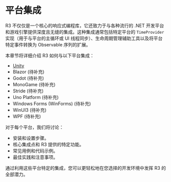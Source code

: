 # 平台集成

R3 不仅仅是一个核心的响应式编程库，它还致力于与各种流行的 .NET 开发平台和游戏引擎提供深度且无缝的集成。这种集成通常包括特定平台的 `TimeProvider` 实现（用于与平台的主循环或 UI 线程同步）、生命周期管理辅助工具以及将平台特定事件转换为 Observable 序列的扩展。

本章节将详细介绍 R3 如何与以下平台集成：

*   [Unity](./platform-integrations/unity.md)
*   Blazor (待补充)
*   Godot (待补充)
*   MonoGame (待补充)
*   Stride (待补充)
*   Uno Platform (待补充)
*   Windows Forms (WinForms) (待补充)
*   WinUI3 (待补充)
*   WPF (待补充)

对于每个平台，我们将讨论：
*   安装和设置步骤。
*   核心集成点和 R3 提供的特定功能。
*   常见用例和代码示例。
*   最佳实践和注意事项。

通过利用这些平台特定的集成，您可以更轻松地在您选择的开发环境中发挥 R3 的全部潜力。
